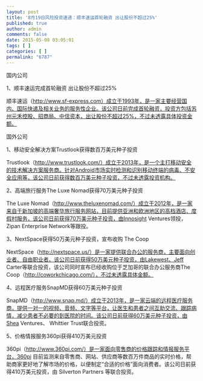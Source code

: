 ```yaml
---
layout: post
title: '8月19日风险投资速递：顺丰速运首轮融资 出让股份不超过25%'
published: true
author: admin
comments: false
date: 2015-05-08 03:05:01
tags: [ ]
categories: [ ]
permalink: "6787"
---
```



国内公司

1、顺丰速运完成首轮融资 出让股份不超过25%

顺丰速运（http://www.sf-express.com）成立于1993年，是一家主要经营国内、国际快递及相关业务的服务性企业。该公司日前完成首轮融资，投资方包括苏州元禾控股、招商局、中信资本，出让股份不超过25%，不过未透露具体投资金额。

国外公司

1、移动安全解决方案Trustlook获得数百万美元种子投资

Trustlook（http://www.trustlook.com/）成立于2013年，是一个主打移动安全的技术解决方案服务商。针对Android市场实时检测和识别移动终端的病毒、不安全应用等，该公司日前获得数百万美元种子投资，不过未透露投资机构。

2、高端旅行服务The Luxe Nomad获得70万美元种子投资

The Luxe Nomad（http://www.theluxenomad.com/）成立于2012年，是一家来自于新加坡的高端奢华旅行服务网站，目前提供亚洲和欧洲地区的高档酒店、度假村服务，该公司日前获得70万美元种子投资，由Innosight Ventures领投，Zipan Enterprise Network等跟投。

3、NextSpace获得50万美元种子投资，宣布收购 The Coop

NextSpace（http://nextspace.us/）是一家提供联合办公的服务商，主要面向创业者、自由职业者。该公司日前获得50万美元种子投资，由Lakewest、Jeff Carter等联合投资，该公司同时宣布已经收购位于芝加哥的联合办公服务商The Coop（http://coworkchicago.com/），不过未透露具体金额。

4、远程医疗服务SnapMD获得60万美元种子投资

SnapMD（http://www.snap.md/）成立于2013年，是一家云端的远程医疗服务商，提供一对一的视频、音频、文字等平台，让医生和患者之间互助交流、跟踪病情，减少患者不必要的到医院的时间。该公司日前获得60万美元种子投资，由Shea Ventures、 Whittier Trust联合投资。

5、价格情报服务360pi获得410万美元投资

360pi（http://www.360pi.com/）是一家面向零售商的价格跟踪和情报服务平台，360pi 目前监测来自零售商、网站、供应商等数百万件商品的实时价格，帮助商家更好地了解市场的价格，以便制定“合适的价格”面向消费者。该公司日前获得410万美元投资，由 Silverton Partners 等联合投资。